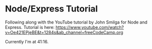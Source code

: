 # Node/Express Tutorial

Following along with the YouTube tutorial by John Smilga for Node and Express. Tutorial is here: https://www.youtube.com/watch?v=Oe421EPjeBE&t=1284s&ab_channel=freeCodeCamp.org

Currently I'm at 41:16. 